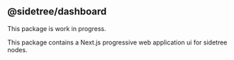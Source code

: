 ## @sidetree/dashboard

This package is work in progress.

This package contains a Next.js progressive web application ui for sidetree nodes.
